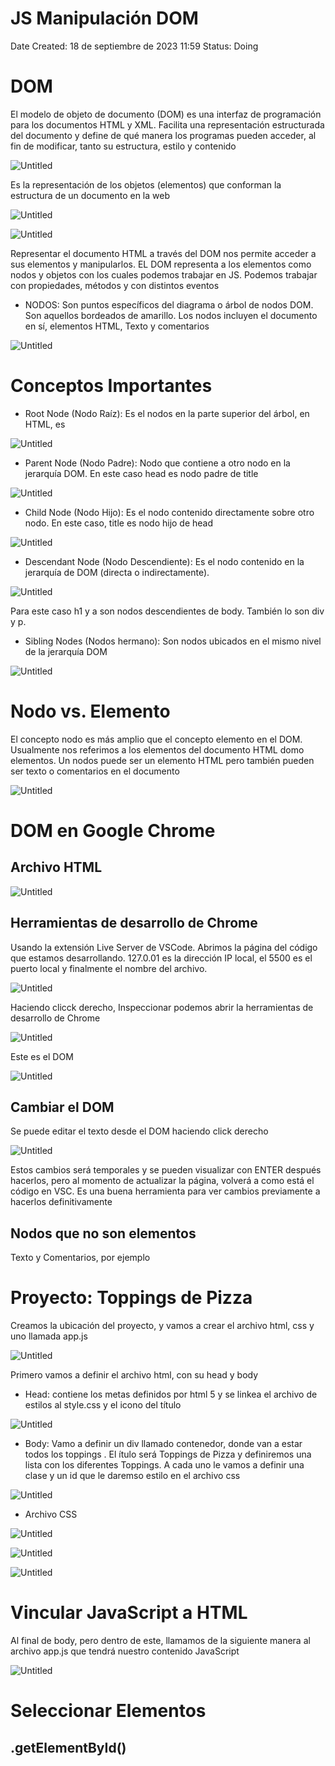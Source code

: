 # JS Manipulación DOM

Date Created: 18 de septiembre de 2023 11:59
Status: Doing

# DOM

El modelo de objeto de documento (DOM) es una interfaz de programación para los documentos HTML y XML. Facilita una representación estructurada del documento y define de qué manera los programas pueden acceder, al fin de modificar, tanto su estructura, estilo y contenido

![Untitled](img/Untitled.png)

Es la representación de los objetos (elementos) que conforman la estructura de un documento en la web

![Untitled](img/Untitled%201.png)

![Untitled](img/Untitled%202.png)

Representar el documento HTML a través del DOM nos permite acceder a sus elementos y manipularlos. EL DOM representa a los elementos como nodos y objetos con los cuales podemos trabajar en JS. Podemos trabajar con propiedades, métodos y con distintos eventos

- NODOS: Son puntos específicos del diagrama o árbol de nodos DOM. Son aquellos bordeados de amarillo. Los nodos incluyen el documento en sí, elementos HTML, Texto y comentarios

![Untitled](img/Untitled%203.png)

# Conceptos Importantes

- Root Node (Nodo Raíz): Es el nodos en la parte superior del árbol, en HTML, es <html>

![Untitled](img/Untitled%204.png)

- Parent Node (Nodo Padre): Nodo que contiene a otro nodo en la jerarquía DOM. En este caso head es nodo padre de title

![Untitled](img/Untitled%205.png)

- Child Node (Nodo Hijo): Es el nodo contenido directamente sobre otro nodo. En este caso, title es nodo hijo de head

![Untitled](img/Untitled%206.png)

- Descendant Node (Nodo Descendiente): Es el nodo contenido en la jerarquía de DOM (directa o indirectamente).

![Untitled](img/Untitled%207.png)

Para este caso h1 y a son nodos descendientes de body. También lo son div y p.

- Sibling Nodes (Nodos hermano): Son nodos ubicados en el mismo nivel de la jerarquía DOM

![Untitled](img/Untitled%208.png)

# Nodo vs. Elemento

El concepto nodo es más amplio que el concepto elemento en el DOM. Usualmente nos referimos a los elementos del documento HTML domo elementos. Un nodos puede ser un elemento HTML pero también pueden ser texto o comentarios en el documento

![Untitled](img/Untitled%209.png)

# DOM en Google Chrome

## Archivo HTML

![Untitled](img/Untitled%2010.png)

## Herramientas de desarrollo de Chrome

Usando la extensión Live Server de VSCode. Abrimos la página del código que estamos desarrollando. 127.0.01 es la dirección IP local, el 5500 es el puerto local y finalmente el nombre del archivo.

![Untitled](img/Untitled%2011.png)

Haciendo clicck derecho, Inspeccionar podemos abrir la herramientas de desarrollo de Chrome

![Untitled](img/Untitled%2012.png)

Este es el DOM

![Untitled](img/Untitled%2013.png)

## Cambiar el DOM

Se puede editar el texto desde el DOM haciendo click derecho

![Untitled](img/Untitled%2014.png)

Estos cambios será temporales y se pueden visualizar con ENTER después hacerlos, pero al momento de actualizar la página, volverá a como está el código en VSC. Es una buena herramienta para ver cambios previamente a hacerlos definitivamente

## Nodos que no son elementos

Texto y Comentarios, por ejemplo

# Proyecto: Toppings de Pizza

Creamos la ubicación del proyecto, y vamos a crear el archivo html, css y uno llamada app.js

![Untitled](img/Untitled%2015.png)

Primero vamos a definir el archivo html, con su head y body

- Head: contiene los metas definidos por html 5 y se linkea el archivo de estilos al style.css y el icono del título

![Untitled](img/Untitled%2016.png)

- Body: Vamo a definir un div llamado contenedor, donde van a estar todos los toppings . El ítulo será Toppings de Pizza y definiremos una lista con los diferentes Toppings. A cada uno le vamos a definir una clase y un id que le daremso estilo en el archivo css

![Untitled](img/Untitled%2017.png)

- Archivo CSS

![Untitled](img/Untitled%2018.png)

![Untitled](img/Untitled%2019.png)

![Untitled](img/Untitled%2020.png)

# Vincular JavaScript a HTML

Al final de body, pero dentro de este, llamamos de la siguiente manera al archivo app.js que tendrá nuestro contenido JavaScript

![Untitled](img/Untitled%2021.png)

# Seleccionar Elementos

## .getElementById()